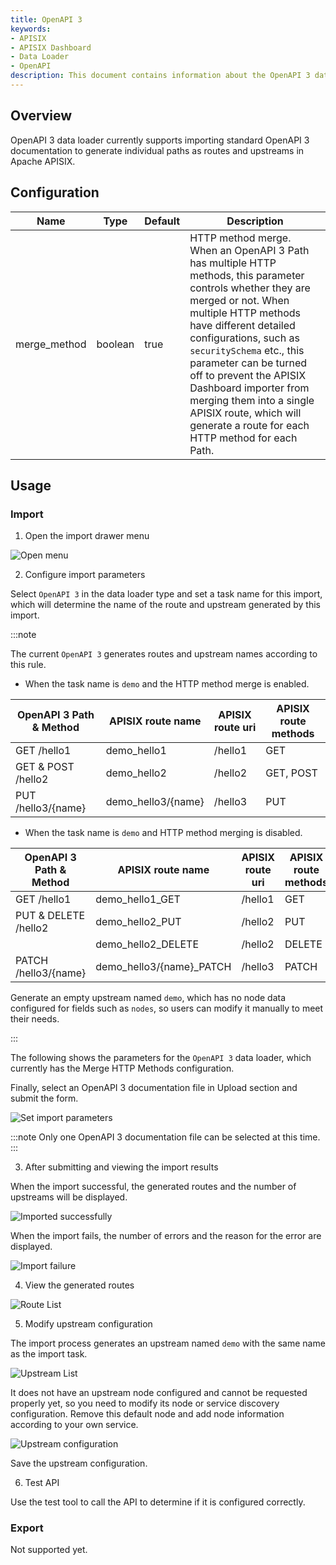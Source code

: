 ```yaml
---
title: OpenAPI 3
keywords:
- APISIX
- APISIX Dashboard
- Data Loader
- OpenAPI
description: This document contains information about the OpenAPI 3 data loader.
---
```


<!--
#
# Licensed to the Apache Software Foundation (ASF) under one or more
# contributor license agreements.  See the NOTICE file distributed with
# this work for additional information regarding copyright ownership.
# The ASF licenses this file to You under the Apache License, Version 2.0
# (the "License"); you may not use this file except in compliance with
# the License.  You may obtain a copy of the License at
#
#     http://www.apache.org/licenses/LICENSE-2.0
#
# Unless required by applicable law or agreed to in writing, software
# distributed under the License is distributed on an "AS IS" BASIS,
# WITHOUT WARRANTIES OR CONDITIONS OF ANY KIND, either express or implied.
# See the License for the specific language governing permissions and
# limitations under the License.
#
-->

## Overview

OpenAPI 3 data loader currently supports importing standard OpenAPI 3 documentation to generate individual paths as routes and upstreams in Apache APISIX.

## Configuration

| Name         | Type    | Default | Description                                                                                                                                                                                                                                                                                                                                                                                                            |
|--------------|---------|---------|------------------------------------------------------------------------------------------------------------------------------------------------------------------------------------------------------------------------------------------------------------------------------------------------------------------------------------------------------------------------------------------------------------------------|
| merge_method | boolean | true    | HTTP method merge. When an OpenAPI 3 Path has multiple HTTP methods, this parameter controls whether they are merged or not. When multiple HTTP methods have different detailed configurations, such as `securitySchema` etc., this parameter can be turned off to prevent the APISIX Dashboard importer from merging them into a single APISIX route, which will generate a route for each HTTP method for each Path. |

## Usage

### Import

1. Open the import drawer menu

![Open menu](../../../../assets/images/modules/data_loader/intro.png)

2. Configure import parameters

Select `OpenAPI 3` in the data loader type and set a task name for this import, which will determine the name of the route and upstream generated by this import.

:::note

The current `OpenAPI 3` generates routes and upstream names according to this rule.

- When the task name is `demo` and the HTTP method merge is enabled.

| OpenAPI 3 Path & Method | APISIX route name  | APISIX route uri | APISIX route methods |
|-------------------------|--------------------|------------------|----------------------|
| GET /hello1             | demo_hello1        | /hello1          | GET                  |
| GET & POST /hello2      | demo_hello2        | /hello2          | GET, POST            |
| PUT /hello3/{name}      | demo_hello3/{name} | /hello3          | PUT                  |

- When the task name is `demo` and HTTP method merging is disabled.

| OpenAPI 3 Path & Method | APISIX route name        | APISIX route uri | APISIX route methods |
|-------------------------|--------------------------|------------------|----------------------|
| GET /hello1             | demo_hello1_GET          | /hello1          | GET                  |
| PUT & DELETE /hello2    | demo_hello2_PUT          | /hello2          | PUT                  |
|                         | demo_hello2_DELETE       | /hello2          | DELETE               |
| PATCH /hello3/{name}    | demo_hello3/{name}_PATCH | /hello3          | PATCH                |

Generate an empty upstream named `demo`, which has no node data configured for fields such as `nodes`, so users can modify it manually to meet their needs.

:::

The following shows the parameters for the `OpenAPI 3` data loader, which currently has the Merge HTTP Methods configuration.

Finally, select an OpenAPI 3 documentation file in Upload section and submit the form.

![Set import parameters](../../../../assets/images/modules/data_loader/openapi3-1.png)

:::note
Only one OpenAPI 3 documentation file can be selected at this time.
:::

3. After submitting and viewing the import results

When the import successful, the generated routes and the number of upstreams will be displayed.

![Imported successfully](../../../../assets/images/modules/data_loader/openapi3-2.png)

When the import fails, the number of errors and the reason for the error are displayed.

![Import failure](../../../../assets/images/modules/data_loader/openapi3-3.png)

4. View the generated routes

![Route List](../../../../assets/images/modules/data_loader/openapi3-4.png)

5. Modify upstream configuration

The import process generates an upstream named `demo` with the same name as the import task.

![Upstream List](../../../../assets/images/modules/data_loader/openapi3-5.png)

It does not have an upstream node configured and cannot be requested properly yet, so you need to modify its node or service discovery configuration. Remove this default node and add node information according to your own service.

![Upstream configuration](../../../../assets/images/modules/data_loader/openapi3-6.png)

Save the upstream configuration.

6. Test API

Use the test tool to call the API to determine if it is configured correctly.

### Export

Not supported yet.
